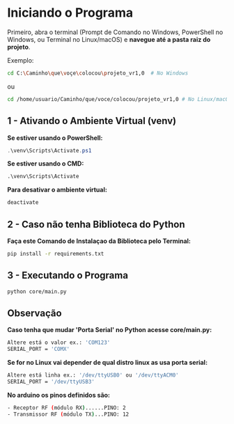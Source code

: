 # Iniciando o Programa

Primeiro, abra o terminal (Prompt de Comando no Windows, PowerShell no Windows, ou Terminal no Linux/macOS) e **navegue até a pasta raiz do projeto**.

Exemplo:

```bash
cd C:\Caminho\que\voçe\colocou\projeto_vr1,0  # No Windows
```

ou

```bash
cd /home/usuario/Caminho/que/voce/colocou/projeto_vr1,0 # No Linux/macOS
```

## 1 - Ativando o Ambiente Virtual (venv)

**Se estiver usando o PowerShell:**

```powershell
.\venv\Scripts\Activate.ps1
```

**Se estiver usando o CMD:**

```cmd
.\venv\Scripts\Activate
```

**Para desativar o ambiente virtual:**

```bash
deactivate
```

## 2 - Caso não tenha Biblioteca do Python

**Faça este Comando de Instalaçao da Biblioteca pelo Terminal:**

```bash
pip install -r requirements.txt
```

## 3 - Executando o Programa

```bash
python core/main.py
```

## Observação

**Caso tenha que mudar 'Porta Serial' no Python acesse core/main.py:**

```bash
Altere está o valor ex.: 'COM123'
SERIAL_PORT = 'COMX'
```

**Se for no Linux vai depender de qual distro linux as usa porta serial:**

```bash
Altere está linha ex.: '/dev/ttyUSB0' ou '/dev/ttyACM0'
SERIAL_PORT = '/dev/ttyUSB3'
```

**No arduino os pinos definidos são:**

```bash
- Receptor RF (módulo RX)......PINO: 2   
- Transmissor RF (módulo TX)...PINO: 12  
```
